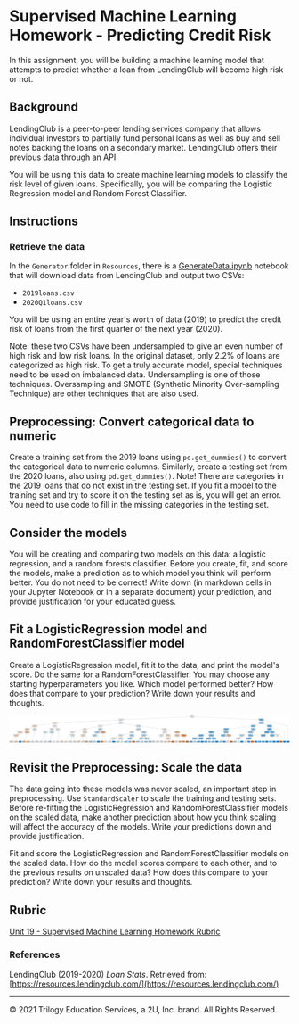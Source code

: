 # Supervised Machine Learning Homework - Predicting Credit Risk

In this assignment, you will be building a machine learning model that attempts to predict whether a loan from
LendingClub will become high risk or not.

## Background

LendingClub is a peer-to-peer lending services company that allows individual investors to partially fund personal loans
as well as buy and sell notes backing the loans on a secondary market. LendingClub offers their previous data through an
API.

You will be using this data to create machine learning models to classify the risk level of given loans. Specifically,
you will be comparing the Logistic Regression model and Random Forest Classifier.

## Instructions

### Retrieve the data

In the `Generator` folder in `Resources`, there is a [GenerateData.ipynb](/Resources/Generator/GenerateData.ipynb)
notebook that will download data from LendingClub and output two CSVs:

* `2019loans.csv`
* `2020Q1loans.csv`

You will be using an entire year's worth of data (2019) to predict the credit risk of loans from the first quarter of
the next year (2020).

Note: these two CSVs have been undersampled to give an even number of high risk and low risk loans. In the original
dataset, only 2.2% of loans are categorized as high risk. To get a truly accurate model, special techniques need to be
used on imbalanced data. Undersampling is one of those techniques. Oversampling and SMOTE (Synthetic Minority
Over-sampling Technique) are other techniques that are also used.

## Preprocessing: Convert categorical data to numeric

Create a training set from the 2019 loans using `pd.get_dummies()` to convert the categorical data to numeric columns.
Similarly, create a testing set from the 2020 loans, also using `pd.get_dummies()`. Note! There are categories in the
2019 loans that do not exist in the testing set. If you fit a model to the training set and try to score it on the
testing set as is, you will get an error. You need to use code to fill in the missing categories in the testing set.

## Consider the models

You will be creating and comparing two models on this data: a logistic regression, and a random forests classifier.
Before you create, fit, and score the models, make a prediction as to which model you think will perform better. You do
not need to be correct! Write down (in markdown cells in your Jupyter Notebook or in a separate document) your
prediction, and provide justification for your educated guess.

## Fit a LogisticRegression model and RandomForestClassifier model

Create a LogisticRegression model, fit it to the data, and print the model's score. Do the same for a
RandomForestClassifier. You may choose any starting hyperparameters you like. Which model performed better? How does
that compare to your prediction? Write down your results and thoughts.

![Decision Tree](tree_labels_new.svg)

## Revisit the Preprocessing: Scale the data

The data going into these models was never scaled, an important step in preprocessing. Use `StandardScaler` to scale the
training and testing sets. Before re-fitting the LogisticRegression and RandomForestClassifier models on the scaled
data, make another prediction about how you think scaling will affect the accuracy of the models. Write your predictions
down and provide justification.

Fit and score the LogisticRegression and RandomForestClassifier models on the scaled data. How do the model scores
compare to each other, and to the previous results on unscaled data? How does this compare to your prediction? Write
down your results and thoughts.

## Rubric

[Unit 19 - Supervised Machine Learning Homework Rubric](https://docs.google.com/document/d/1f_eN3TYiGqlaWL9Utk5U-P491OeWqFSiv7FIlI_d4_U/edit?usp=sharing)

### References

LendingClub (2019-2020) _Loan Stats_. Retrieved
from: [https://resources.lendingclub.com/](https://resources.lendingclub.com/)

- - -

© 2021 Trilogy Education Services, a 2U, Inc. brand. All Rights Reserved.

